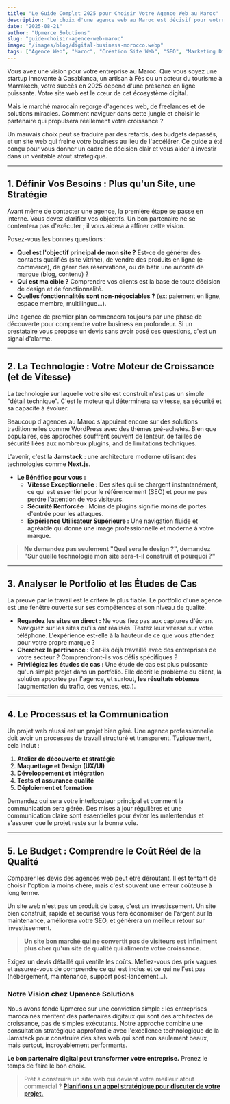 ```yaml
---
title: "Le Guide Complet 2025 pour Choisir Votre Agence Web au Maroc"
description: "Le choix d'une agence web au Maroc est décisif pour votre succès. Ce guide complet vous donne les critères clés pour choisir le partenaire idéal et éviter les erreurs coûteuses."
date: "2025-08-21"
author: "Upmerce Solutions"
slug: "guide-choisir-agence-web-maroc"
image: "/images/blog/digital-business-morocco.webp"
tags: ["Agence Web", "Maroc", "Création Site Web", "SEO", "Marketing Digital", "Entreprise"]
---
```


Vous avez une vision pour votre entreprise au Maroc. Que vous soyez une startup innovante à Casablanca, un artisan à Fès ou un acteur du tourisme à Marrakech, votre succès en 2025 dépend d'une présence en ligne puissante. Votre site web est le cœur de cet écosystème digital.

Mais le marché marocain regorge d'agences web, de freelances et de solutions miracles. Comment naviguer dans cette jungle et choisir le partenaire qui propulsera réellement votre croissance ?

Un mauvais choix peut se traduire par des retards, des budgets dépassés, et un site web qui freine votre business au lieu de l'accélérer. Ce guide a été conçu pour vous donner un cadre de décision clair et vous aider à investir dans un véritable atout stratégique.



---

## 1. Définir Vos Besoins : Plus qu'un Site, une Stratégie

Avant même de contacter une agence, la première étape se passe en interne. Vous devez clarifier vos objectifs. Un bon partenaire ne se contentera pas d'exécuter ; il vous aidera à affiner cette vision.

Posez-vous les bonnes questions :
* **Quel est l'objectif principal de mon site ?** Est-ce de générer des contacts qualifiés (site vitrine), de vendre des produits en ligne (e-commerce), de gérer des réservations, ou de bâtir une autorité de marque (blog, contenu) ?
* **Qui est ma cible ?** Comprendre vos clients est la base de toute décision de design et de fonctionnalité.
* **Quelles fonctionnalités sont non-négociables ?** (ex: paiement en ligne, espace membre, multilingue...).

Une agence de premier plan commencera toujours par une phase de découverte pour comprendre votre business en profondeur. Si un prestataire vous propose un devis sans avoir posé ces questions, c'est un signal d'alarme.

---

## 2. La Technologie : Votre Moteur de Croissance (et de Vitesse)

La technologie sur laquelle votre site est construit n'est pas un simple "détail technique". C'est le moteur qui déterminera sa vitesse, sa sécurité et sa capacité à évoluer.

Beaucoup d'agences au Maroc s'appuient encore sur des solutions traditionnelles comme WordPress avec des thèmes pré-achetés. Bien que populaires, ces approches souffrent souvent de lenteur, de failles de sécurité liées aux nombreux plugins, and de limitations techniques.

L'avenir, c'est la **Jamstack** : une architecture moderne utilisant des technologies comme **Next.js**.

* **Le Bénéfice pour vous :**
    * **Vitesse Exceptionnelle :** Des sites qui se chargent instantanément, ce qui est essentiel pour le référencement (SEO) et pour ne pas perdre l'attention de vos visiteurs.
    * **Sécurité Renforcée :** Moins de plugins signifie moins de portes d'entrée pour les attaques.
    * **Expérience Utilisateur Supérieure :** Une navigation fluide et agréable qui donne une image professionnelle et moderne à votre marque.

> **Ne demandez pas seulement "Quel sera le design ?", demandez "Sur quelle technologie mon site sera-t-il construit et pourquoi ?"**

---

## 3. Analyser le Portfolio et les Études de Cas

La preuve par le travail est le critère le plus fiable. Le portfolio d'une agence est une fenêtre ouverte sur ses compétences et son niveau de qualité.

* **Regardez les sites en direct :** Ne vous fiez pas aux captures d'écran. Naviguez sur les sites qu'ils ont réalisés. Testez leur vitesse sur votre téléphone. L'expérience est-elle à la hauteur de ce que vous attendez pour votre propre marque ?
* **Cherchez la pertinence :** Ont-ils déjà travaillé avec des entreprises de votre secteur ? Comprendront-ils vos défis spécifiques ?
* **Privilégiez les études de cas :** Une étude de cas est plus puissante qu'un simple projet dans un portfolio. Elle décrit le problème du client, la solution apportée par l'agence, et surtout, **les résultats obtenus** (augmentation du trafic, des ventes, etc.).

---

## 4. Le Processus et la Communication

Un projet web réussi est un projet bien géré. Une agence professionnelle doit avoir un processus de travail structuré et transparent. Typiquement, cela inclut :

1.  **Atelier de découverte et stratégie**
2.  **Maquettage et Design (UX/UI)**
3.  **Développement et intégration**
4.  **Tests et assurance qualité**
5.  **Déploiement et formation**

Demandez qui sera votre interlocuteur principal et comment la communication sera gérée. Des mises à jour régulières et une communication claire sont essentielles pour éviter les malentendus et s'assurer que le projet reste sur la bonne voie.

---

## 5. Le Budget : Comprendre le Coût Réel de la Qualité

Comparer les devis des agences web peut être déroutant. Il est tentant de choisir l'option la moins chère, mais c'est souvent une erreur coûteuse à long terme.

Un site web n'est pas un produit de base, c'est un investissement. Un site bien construit, rapide et sécurisé vous fera économiser de l'argent sur la maintenance, améliorera votre SEO, et générera un meilleur retour sur investissement.

> **Un site bon marché qui ne convertit pas de visiteurs est infiniment plus cher qu'un site de qualité qui alimente votre croissance.**

Exigez un devis détaillé qui ventile les coûts. Méfiez-vous des prix vagues et assurez-vous de comprendre ce qui est inclus et ce qui ne l'est pas (hébergement, maintenance, support post-lancement...).

### Notre Vision chez Upmerce Solutions

Nous avons fondé Upmerce sur une conviction simple : les entreprises marocaines méritent des partenaires digitaux qui sont des architectes de croissance, pas de simples exécutants. Notre approche combine une consultation stratégique approfondie avec l'excellence technologique de la Jamstack pour construire des sites web qui sont non seulement beaux, mais surtout, incroyablement performants.

**Le bon partenaire digital peut transformer votre entreprise.** Prenez le temps de faire le bon choix.

> Prêt à construire un site web qui devient votre meilleur atout commercial ? [**Planifions un appel stratégique pour discuter de votre projet.**](https://www.upmerce.com/en#contact)